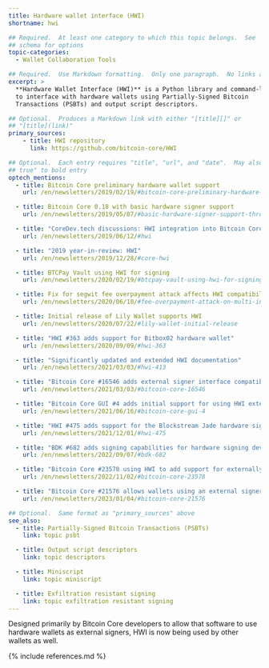 ```yaml
---
title: Hardware wallet interface (HWI)
shortname: hwi

## Required.  At least one category to which this topic belongs.  See
## schema for options
topic-categories:
  - Wallet Collaboration Tools

## Required.  Use Markdown formatting.  Only one paragraph.  No links allowed.
excerpt: >
  **Hardware Wallet Interface (HWI)** is a Python library and command-line tool used
  to interface with hardware wallets using Partially-Signed Bitcoin
  Transactions (PSBTs) and output script descriptors.

## Optional.  Produces a Markdown link with either "[title][]" or
## "[title](link)"
primary_sources:
    - title: HWI repository
      link: https://github.com/bitcoin-core/HWI

## Optional.  Each entry requires "title", "url", and "date".  May also use "feature:
## true" to bold entry
optech_mentions:
  - title: Bitcoin Core preliminary hardware wallet support
    url: /en/newsletters/2019/02/19/#bitcoin-core-preliminary-hardware-wallet-support

  - title: Bitcoin Core 0.18 with basic hardware signer support
    url: /en/newsletters/2019/05/07/#basic-hardware-signer-support-through-independent-tool

  - title: "CoreDev.tech discussions: HWI integration into Bitcoin Core"
    url: /en/newsletters/2019/06/12/#hwi

  - title: "2019 year-in-review: HWI"
    url: /en/newsletters/2019/12/28/#core-hwi

  - title: BTCPay Vault using HWI for signing
    url: /en/newsletters/2020/02/19/#btcpay-vault-using-hwi-for-signing

  - title: Fix for segwit fee overpayment attack affects HWI compatibility
    url: /en/newsletters/2020/06/10/#fee-overpayment-attack-on-multi-input-segwit-transactions

  - title: Initial release of Lily Wallet supports HWI
    url: /en/newsletters/2020/07/22/#lily-wallet-initial-release

  - title: "HWI #363 adds support for Bitbox02 hardware wallet"
    url: /en/newsletters/2020/09/09/#hwi-363

  - title: "Significantly updated and extended HWI documentation"
    url: /en/newsletters/2021/03/03/#hwi-413

  - title: "Bitcoin Core #16546 adds external signer interface compatible with HWI"
    url: /en/newsletters/2021/03/03/#bitcoin-core-16546

  - title: "Bitcoin Core GUI #4 adds initial support for using HWI external signers via the GUI"
    url: /en/newsletters/2021/06/16/#bitcoin-core-gui-4

  - title: "HWI #475 adds support for the Blockstream Jade hardware signer"
    url: /en/newsletters/2021/12/01/#hwi-475

  - title: "BDK #682 adds signing capabilities for hardware signing devices using HWI and rust-hwi"
    url: /en/newsletters/2022/09/07/#bdk-682

  - title: "Bitcoin Core #23578 using HWI to add support for externally signing taproot keypath spends"
    url: /en/newsletters/2022/11/02/#bitcoin-core-23578

  - title: "Bitcoin Core #21576 allows wallets using an external signer to RBF fee bump"
    url: /en/newsletters/2023/01/04/#bitcoin-core-21576

## Optional.  Same format as "primary_sources" above
see_also:
  - title: Partially-Signed Bitcoin Transactions (PSBTs)
    link: topic psbt

  - title: Output script descriptors
    link: topic descriptors

  - title: Miniscript
    link: topic miniscript

  - title: Exfiltration resistant signing
    link: topic exfiltration resistant signing
---
```

Designed primarily by Bitcoin Core developers to allow that software to
use hardware wallets as external signers, HWI is now being used by
other wallets as well.

{% include references.md %}
